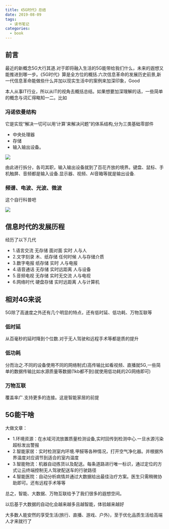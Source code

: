 ```yaml
---
title: 《5G时代》总结
date: 2019-08-09
tags:
  - 读书笔记
categories:
  - book
---
```


## 前言
最近的新概念5G大行其道.对于即将融入生活的5G能带给我们什么，未来的遐想又能推进到哪一步。《5G时代》算是全方位的概括.六次信息革命的发展历史前景,新一代信息革命能做些什么并加以现实生活中的案例来加深印象，Good

本人从事IT行业，所以从IT的视角去概括总结。如果想要加深理解的话，一些简单的概念与词汇得略知一二。比如

### 冯诺依曼结构
它是实现“解决一切可以用‘计算’来解决问题”的体系结构,分为三类基础零部件

- 中央处理器
- 存储
- 输入输出设备。

![](http://fublog.oss-cn-shenzhen.aliyuncs.com/20190924-e64d4e50f9324766943724fbed16f669.jpg)  

由此进行拆分，各司其职，输入输出设备就到了百花齐放的境界。键盘、鼠标、手机触屏、音频都是输入设备.显示器、视频、AI音箱等就是输出设备.

### 频谱、电波、光波、微波
这个自行科普吧

![](http://fublog.oss-cn-shenzhen.aliyuncs.com/20190924-87f5e798acc941a393edd7507220fbf4.png)  

## 信息时代的发展历程
经历了以下几代

- 1.语言交流 无存储 面对面 实时 人与人
- 2.文字刻录 木、纸存储 任何时候 人与存储介质
- 3.数字电报 纸存储 实时 人与电报
- 4.语音通话 无存储 实时远距离 人与设备
- 5.音频电视 无存储 实时无交流 人与电视
- 6.网络时代 硬盘存储 实时远距离 人与计算机

  
## 相对4G来说
5G除了高速度之外还有几个明显的特点，还有低时延、低功耗、万物互联等

### 低时延
从百毫秒的延时降到个位数.对于无人驾驶和远程手术等都是质的提升

### 低功耗
分而治之.不同的设备使用不同的网络制式(高传输比如看视频、直播就5G,一些简单的数据传输比如水源质量等数据(1kb都不到)就使用低功耗的2G网络即可)

### 万物互联
覆盖率广.支持更多的连接。这是智能家居的前提

  
## 5G能干啥
大做文章：

- 1.环境资源：在水域河流放置质量检测设备,实时回传到检测中心.一旦水源污染超标发出警报
- 2.智能家居：实时检测室内环境.甲醛等各种情况，打开空气净化器。并根据外界温度对应调节到适合的室内温度
- 3.智能物流：机器自动拣货以及配送。每条道路进行唯一标识，通过定位的方式让云终端控制无人驾驶配送车的行驶路径
- 4.智能医院：自动分析病情并通过大数据给出最佳治疗方案。医生只需稍微协助即可。还有远程手术等等

总之，智能、大数据、万物互联给予了我们很多的遐想空间。

以后基于大数据的自动化会越来越多且越智能，体验越来越好

大多数人能安然的享受生活(旅行、直播、游戏、户外)，至于优化品质生活给高端人才来就行了
